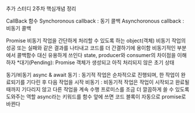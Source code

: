 추가 스터디 2주차 핵심개념 정리

CallBack 함수 
Synchoronous callback : 동기 콜백 
Asynchoronous callback : 비동기 콜백 

  
Promise 
비동기 작업을 간단하게 처리할 수 있도록 하는 object(객체) 
비동기 작업의 성공 또는 실패와 같은 결과를 나타내고 코드를 더 간결하기에 용이함 
비동기적인 부분에서 콜백함수 대신 유용하게 쓰인다 
state, producer와 consumer의 차이점을 이해하자 
*대기(Pending): Promise 객체가 생성되고 아직 처리되지 않은 초기 상태 
  

동기/비동기 
async & await 
동기 : 동기적 작업은 순차적으로 진행되며, 한 작업이 완료되기를 기다린 후 다음 작업을 시작 
비동기 : 비동기적 작업은 작업이 시작되고 완료될 때까지 기다리지 않고 다른 작업을 계속 수행 
프로미스를 조금 더 깔끔하게 쓸 수 있도록 도와주는 역할 
async라는 키워드를 함수 앞에 쓰면 코드 블록이 자동으로 promise로 바뀐다 
